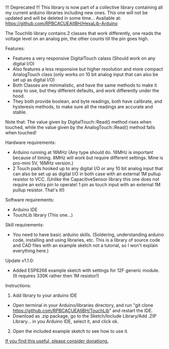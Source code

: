 !!! Deprecated !!!
This library is now part of a collective library containing all my current arduino libraries including new ones. This one will not be updated and will be deleted in some time...
Available at: https://github.com/RPBCACUEAIIBH/HexaLib-Arduino

The Touchlib library contains 2 classes that work differently, one reads the voltage level on an analog pin, the other counts till the pin goes high.


Features:
- Features a very responsive DigitalTouch calass (Should work on any digital I/O)
- Also features a less responsive but higher resolution and more compact AnalogTouch class (only works on 10 bit analog input that can also be set up as digital I/O)
- Both Classes are minimalistic, and have the same methods to make it easy to use, but they different defaults, and work differently under the hood.
- They both provide boolean, and byte readings, both have calibrate, and hysteresis methods, to make sure all the readings are accurate and stable.

Note that: The value given by DigitalTouch::Read() method rises when touched, while the value given by the AnalogTouch::Read() method falls when touched!

Hardware requirements:
- Arduino running at 16MHz (Any type should do. 16MHz is important because of timing. 8MHz will work but require different settings. Mine is pro-mini 5V, 16MHz version.)
- 2 Touch pads hooked up to any digital I/O or any 10 bit analog input that can also be set up as digital I/O in both case with an external 1M pullup resistor to VCC.
  (Unlike the CapacitiveSensor library this one does not require an extra pin to operate! 1 pin as touch input with an external 1M pullup resistor. That's it!)


Software requirements:
- Arduino IDE
- TouchLib library (This one...)


Skill requirements:
- You need to have basic arduino skills. (Soldering, understanding arduino code, installing and using libraries, etc. This is a library of source code and CAD files with an example sketch not a tutorial, so I won't explain everything here.)


Update v1.1.0:
- Added ESP8266 example sketch with settings for 12F generic module. (It requires 330K rather then 1M resistor!)


Instructions:
1. Add library to your arduino IDE 
 - Open terminal in your Arduino/libraries directory, and run "git clone https://github.com/RPBCACUEAIIBH/TouchLib" and restart the IDE.
 - Download as .zip package, go to the Sketch/Include Library/Add .ZIP Library... in you Arduino IDE, select it, and click ok.
2. Open the included example sketch to see how to use it.

[If you find this useful, please consider donationg.](http://osrc.rip/Support.html)
